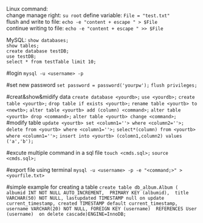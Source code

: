Linux command:  
    change manage right: `su root`
    define variable: `File = "test.txt"`  
    flush and write to file: `echo -e "content + escape " > $File`   
    continue writing to file: `echo -e "content + escape " >> $File`  

MySQL: 
`show databases;`  
`show tables;`  
`create database testDB;`  
`use testDB;`  
`select * from testTable limit 10;`  

#login
`mysql -u <username> -p`

#set new password
`set password = password('yourpw');`
`flush privileges;`

#creat&show&midify data
`create database <yourdb>;`
`use <yourdb>;`
`create table <yourtb>;`
`drop table if exists <yourtb>;`
`rename table <yourtb> to <newtb>;`
`alter table <yourtb> add (column) <command>;`
`alter table <yourtb> drop <command>;`
`alter table <yourtb> change <command>;`
#modify table
`update <yourtb> set <column1=''> where <column2=''>;`
`delete from <yourtb> where <column1=''>;`
`select*(column) from <yourtb> where <column1=''>;`
`insert into <yourtb> (colomn1,column2) values ('a','b');`



#excute multiple command in a sql file
`touch <cmds.sql>;`
`source <cmds.sql>;`

#export file using terminal
`mysql -u <username> -p -e "<command;>" > <yourfile.txt>`

#simple example for creating a table
`create table db_album.Album ( 
albumid INT NOT NULL AUTO_INCREMENT, 
PRIMARY KEY (albumid), 
title VARCHAR(50) NOT NULL,
lastupdated TIMESTAMP null on update current_timestamp,
created TIMESTAMP default current_timestamp,
username VARCHAR(20) NOT NULL,
FOREIGN KEY (username) 
REFERENCES User (username) 
on delete cascade)ENGINE=InnoDB;`

